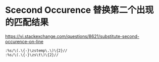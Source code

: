 

# Scecond Occurence 替换第二个出现的匹配结果


https://vi.stackexchange.com/questions/8621/substitute-second-occurence-on-line
```vim
:%s/\(.\{-}\zstemp\.\)\{2}//
:%s/\(.\{-}\zs\t\)\{2}//

```

